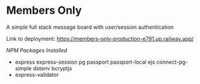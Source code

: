 # Members Only

A simple full stack message board with user/session authentication

Link to deployment: https://members-only-production-e791.up.railway.app/

_NPM Packages Installed_
- express express-session pg passport passport-local ejs connect-pg-simple dotenv bcryptjs
- express-validator
